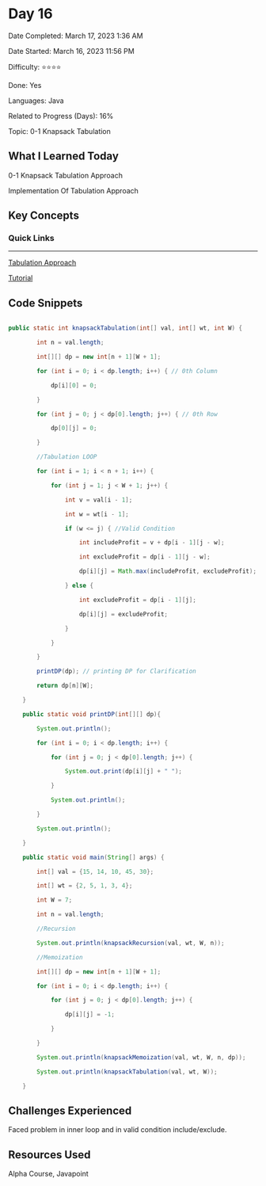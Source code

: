 # Day 16

Date Completed: March 17, 2023 1:36 AM

Date Started: March 16, 2023 11:56 PM

Difficulty: ⭐⭐⭐⭐

Done: Yes

Languages: Java

Related to Progress (Days): 16%

Topic: 0-1 Knapsack Tabulation

## What I Learned Today

0-1 Knapsack Tabulation Approach

Implementation Of Tabulation Approach

## Key Concepts

### Quick Links

---

[Tabulation Approach](https://www.javatpoint.com/0-1-knapsack-problem#:~:text=How%20this%20problem%20can%20be%20solved%20by%20using%20the%20Dynamic%20programming%20approach%3F)

[Tutorial](https://youtu.be/GqOmJHQZivw)

## Code Snippets

```java

public static int knapsackTabulation(int[] val, int[] wt, int W) {

        int n = val.length;

        int[][] dp = new int[n + 1][W + 1];

        for (int i = 0; i < dp.length; i++) { // 0th Column

            dp[i][0] = 0;

        }

        for (int j = 0; j < dp[0].length; j++) { // 0th Row

            dp[0][j] = 0;

        }

        //Tabulation LOOP

        for (int i = 1; i < n + 1; i++) {

            for (int j = 1; j < W + 1; j++) {

                int v = val[i - 1];

                int w = wt[i - 1];

                if (w <= j) { //Valid Condition

                    int includeProfit = v + dp[i - 1][j - w];

                    int excludeProfit = dp[i - 1][j - w];

                    dp[i][j] = Math.max(includeProfit, excludeProfit);

                } else {

                    int excludeProfit = dp[i - 1][j];

                    dp[i][j] = excludeProfit;

                }

            }

        }

        printDP(dp); // printing DP for Clarification

        return dp[n][W];

    }

    public static void printDP(int[][] dp){

        System.out.println();

        for (int i = 0; i < dp.length; i++) {

            for (int j = 0; j < dp[0].length; j++) {

                System.out.print(dp[i][j] + " ");

            }

            System.out.println();

        }

        System.out.println();

    }

    public static void main(String[] args) {

        int[] val = {15, 14, 10, 45, 30};

        int[] wt = {2, 5, 1, 3, 4};

        int W = 7;

        int n = val.length;

        //Recursion

        System.out.println(knapsackRecursion(val, wt, W, n));

        //Memoization

        int[][] dp = new int[n + 1][W + 1];

        for (int i = 0; i < dp.length; i++) {

            for (int j = 0; j < dp[0].length; j++) {

                dp[i][j] = -1;

            }

        }

        System.out.println(knapsackMemoization(val, wt, W, n, dp));

        System.out.println(knapsackTabulation(val, wt, W));

    }

```

## Challenges Experienced

Faced problem in inner loop and in valid condition include/exclude.

## Resources Used

Alpha Course, Javapoint

